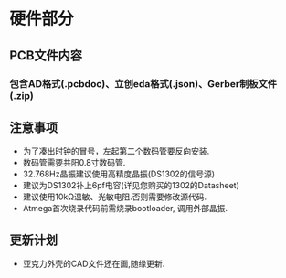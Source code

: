 # 硬件部分

## PCB文件内容
### 包含AD格式(.pcbdoc)、立创eda格式(.json)、Gerber制板文件(.zip)

## 注意事项
* 为了凑出时钟的冒号，左起第二个数码管要反向安装.
* 数码管需要共阳0.8寸数码管.
* 32.768Hz晶振建议使用高精度晶振(DS1302的信号源)
* 建议为DS1302补上6pf电容(详见您购买的1302的Datasheet)
* 建议使用10kΩ温敏、光敏电阻.否则需要修改源代码.
* Atmega首次烧录代码前需烧录bootloader, 调用外部晶振.

## 更新计划
* 亚克力外壳的CAD文件还在画,随缘更新.
